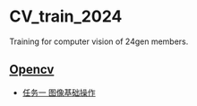 # CV_train_2024
Training for computer vision of 24gen members.
## [Opencv](/opencv/)
 -  [任务一 图像基础操作](/opencv/Task1_basic_operates/)